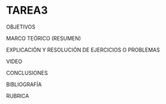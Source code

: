 # TAREA3
OBJETIVOS


MARCO TEÓRICO (RESUMEN)


EXPLICACIÓN Y RESOLUCIÓN DE EJERCICIOS O PROBLEMAS


VIDEO



CONCLUSIONES


BIBLIOGRAFÍA


RUBRICA
